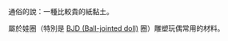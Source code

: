 通俗的說：一種比較貴的紙黏土。

屬於娃圈（特別是 [BJD (Ball-jointed doll)](https://en.wikipedia.org/wiki/Ball-jointed_doll) 圈）雕塑玩偶常用的材料。